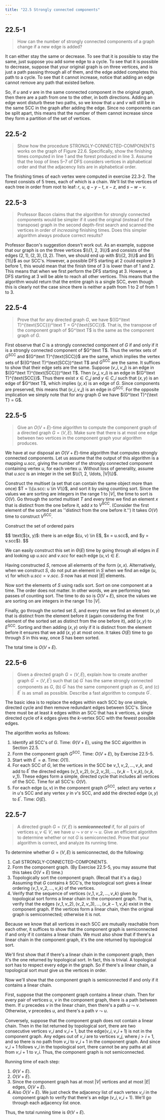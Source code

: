 ```yaml
---
title: "22.5 Strongly connected components"
---
```


## 22.5-1

> How can the number of strongly connected components of a graph change if a new edge is added?

It can either stay the same or decrease. To see that it is possible to stay the same, just suppose you add some edge to a cycle. To see that it is possible to decrease, suppose that your original graph is on three vertices, and is just a path passing through all of them, and the edge added completes this path to a cycle. To see that it cannot increase, notice that adding an edge cannot remove any path that existed before. 

So, if $u$ and $v$ are in the same connected component in the original graph, then there are a path from one to the other, in both directions. Adding an edge wont disturb these two paths, so we know that $u$ and $v$ will still be in the same $\text{SCC}$ in the graph after adding the edge. Since no components can be split apart, this means that the number of them cannot increase since they form a partition of the set of vertices.

## 22.5-2

> Show how the procedure $\text{STRONGLY-CONNECTED-COMPONENTS}$ works on the graph of Figure 22.6. Specifically, show the finishing times computed in line 1 and the forest produced in line 3. Assume that the loop of lines 5–7 of $\text{DFS}$ considers vertices in alphabetical order and that the adjacency lists are in alphabetical order.

The finishing times of each vertex were computed in exercise 22.3-2. The forest consists of 5 trees, each of which is a chain. We'll list the vertices of each tree in order from root to leaf: $r$, $u$, $q - y - t$, $x - z$, and $s - w - v$.

## 22.5-3

> Professor Bacon claims that the algorithm for strongly connected components would be simpler if it used the original (instead of the transpose) graph in the second depth-first search and scanned the vertices in order of _increasing_ finishing times. Does this simpler algorithm always produce correct results?

Professor Bacon's suggestion doesn't work out. As an example, suppose that our graph is on the three vertices $\\{1, 2, 3\\}$ and consists of the edges $(2, 1), (2, 3), (3, 2)$. Then, we should end up with $\\{2, 3\\}$ and $\\{1\\}$ as our $\text{SCC}$'s. However, a possible $\text{DFS}$ starting at $2$ could explore $3$ before $1$, this would mean that the finish time of $3$ is lower than of $1$ and $2$. This means that when we first perform the $\text{DFS}$ starting at $3$. However, a $\text{DFS}$ starting at $3$ will be able to reach all other vertices. This means that the algorithm would return that the entire graph is a single $\text{SCC}$, even though this is clearly not the case since there is neither a path from $1$ to $2$ of from $1$ to $3$.

## 22.5-4

> Prove that for any directed graph $G$, we have $((G^\text T)^{\text{SCC}})^\text T = G^{\text{SCC}}$. That is, the transpose of the component graph of $G^\text T$ is the same as the component graph of $G$.

First observe that $C$ is a strongly connected component of $G$ if and only if it is a strongly connected component of $G^\text T$. Thus the vertex sets of $G^{\text{SCC}}$ and $(G^\text T)^{\text{SCC}}$ are the same, which implies the vertex sets of $((G^\text T)^\text{SCC})^\text T$ and $G^{\text{SCC}}$ are the same. It suffices to show that their edge sets are the same. Suppose $(v\_i, v\_j)$ is an edge in $((G^\text T)^{\text{SCC}})^\text T$. Then $(v\_j, v\_i)$ is an edge in $(G^\text T)^{\text{SCC}}$. Thus there exist $x \in C\_j$ and $y \in C\_i$ such that $(x, y)$ is an edge of $G^\text T$, which implies $(y, x)$ is an edge of $G$. Since components are preserved, this means that $(v\_i, v\_j)$ is an edge in $G^{\text{SCC}}$. For the opposite implication we simply note that for any graph $G$ we have $(G^\text T)^{\text T} = G$.

## 22.5-5

> Give an $O(V + E)$-time algorithm to compute the component graph of a directed graph $G = (V, E)$. Make sure that there is at most one edge between two vertices in the component graph your algorithm produces.

We have at our disposal an $O(V + E)$-time algorithm that computes strongly connected components. Let us assume that the output of this algorithm is a mapping $u.scc$, giving the number of the strongly connected component containing vertex $u$, for each vertex $u$. Without loss of generality, assume that $u.scc$ is an integer in the set $\\{1, 2, \ldots, |V|\\}$.

Construct the multiset (a set that can contain the same object more than once) $T = \\{u.scc: u \in V\\}$, and sort it by using counting sort. Since the values we are sorting are integers in the range $1$ to $|V|$, the time to sort is $O(V)$. Go through the sorted multiset $T$ and every time we find an element $x$ that is distinct from the one before it, add $x$ to $V^{\text{SCC}}$. (Consider the first element of the sorted set as ''distinct from the one before it.'') It takes $O(V)$ time to construct $V^{\text{SCC}}$.

Construct the set of ordered pairs

<div>
$$
\text{$(x, y)$: there is an edge $(u, v) \in E$, $x = u.scc$, and $y = v.scc$}.
$$
</div>

We can easily construct this set in $\Theta(E)$ time by going through all edges in $E$ and looking up $u.scc$ and $v.scc$ for each edge $(u, v) \in E$.

Having constructed $S$, remove all elements of the form $(x, x)$. Alternatively, when we construct $S$, do not put an element in $S$ when we find an edge $(u, v)$ for which $u.scc = v.scc$. $S$ now has at most $|E|$ elements.

Now sort the elements of $S$ using radix sort. Sort on one component at a time. The order does not matter. In other words, we are performing two passes of counting sort. The time to do so is $O(V + E)$, since the values we are sorting on are integers in the range $1$ to $|V|$.

Finally, go through the sorted set $S$, and every time we find an element $(x, y)$ that is distinct from the element before it (again considering the first element of the sorted set as distinct from the one before it), add $(x, y)$ to $E^{\text{SCC}}$. Sorting and then adding $(x, y)$ only if it is distinct from the element before it ensures that we add $(x, y)$ at most once. It takes $O(E)$ time to go through $S$ in this way, once $S$ has been sorted.

The total time is $O(V + E)$.

## 22.5-6

> Given a directed graph $G = (V, E)$, explain how to create another graph $G^\prime = (V, E^\prime)$ such that (a) $G^\prime$ has the same strongly connected components as $G$, (b) $G^\prime$ has the same component graph as $G$, and \(c\) $E^\prime$ is as small as possible. Describe a fast algorithm to compute $G^\prime$.

The basic idea is to replace the edges within each $\text{SCC}$ by one simple, directed cycle and then remove redundant edges between $\text{SCC}$'s. Since there must be at least $k$ edges within an $\text{SCC}$ that has $k$ vertices, a single directed cycle of $k$ edges gives the $k$-vertex $\text{SCC}$ with the fewest possible edges.

The algorithm works as follows:

1. Identify all $\text{SCC}$'s of $G$. Time: $\Theta(V + E)$, using the $\text{SCC}$ algorithm in Section 22.5.
2. Form the component graph $G^{\text{SCC}}$. Time: $O(V + E)$, by Exercise 22.5-5.
3. Start with $E^\prime = \emptyset$. Time: $O(1)$.
4. For each $\text{SCC}$ of $G$, let the vertices in the $\text{SCC}$ be $v\_1, v\_2, \ldots, v\_k$, and add to $E^\prime$ the directed edges $(v\_1, v\_2), (v\_2, v\_3), \ldots, (v\_{k - 1}, v\_k), (v\_k, v\_1)$. These edges form a simple, directed cycle that includes all vertices of the $\text{SCC}$. Time for all $\text{SCC}$'s: $O(V)$.
5. For each edge $(u, v)$ in the component graph $G^{\text{SCC}}$, select any vertex $x$ in $u$'s $\text{SCC}$ and any vertex $y$ in $v$'s $\text{SCC}$, and add the directed edge $(x, y)$ to $E^\prime$. Time: $O(E)$.

## 22.5-7 

> A directed graph $G = (V, E)$ is __*semiconnected*__ if, for all pairs of vertices $u, v \in V$, we have $u \leadsto v$ or $v \leadsto u$. Give an efficient algorithm to determine whether or not $G$ is semiconnected. Prove that your algorithm is correct, and analyze its running time.

To determine whether $G = (V, E)$ is semiconnected, do the following:

1. Call $\text{STRONGLY-CONNECTED-COMPONENTS}$.
2. Form the component graph. (By Exercise 22.5-5, you may assume that this takes $O(V + E)$ time.)
3. Topologically sort the component graph. (Recall that it's a dag.) Assuming that $G$ contains $k$ $\text{SCC}$'s, the topological sort gives a linear ordering $\langle v\_1, v\_2, \ldots, v\_k \rangle$ of the vertices.
4. Verify that the sequence of vertices $\langle v\_1, v\_2, \ldots, v\_k \rangle$ given by topological sort forms a linear chain in the component graph. That is, verify that the edges $(v\_1, v\_2), (v\_2, v\_3), \ldots, (v\_{k - 1}, v\_k)$ exist in the component graph. If the vertices form a linear chain, then the original graph is semiconnected; otherwise it is not.

Because we know that all vertices in each $\text{SCC}$ are mutually reachable from each other, it suffices to show that the component graph is semiconnected if and only if it contains a linear chain. We must also show that if there's a linear chain in the component graph, it's the one returned by topological sort.

We'll first show that if there's a linear chain in the component graph, then it's the one returned by topological sort. In fact, this is trivial. A topological sort has to respect every edge in the graph. So if there's a linear chain, a topological sort _must_ give us the vertices in order.

Now we'll show that the component graph is semiconnected if and only if it contains a linear chain.

First, suppose that the component graph contains a linear chain. Then for every pair of vertices $u$, $v$ in the component graph, there is a path between them. If $u$ precedes $v$ in the linear chain, then there's a path $u \leadsto v$. Otherwise, $v$ precedes $u$, and there's a path $v \leadsto u$.

Conversely, suppose that the component graph does not contain a linear chain. Then in the list returned by topological sort, there are two consecutive vertices $v\_i$ and $v\_{i + 1}$, but the edge$(v\_i, v\_{i + 1})$ is not in the component graph. Any edges out of $v\_i$ are to vertices $v\_j$, where $j > i + 1$, and so there is no path from $v\_i$ to $v\_{i + 1}$ in the component graph. And since $v\_{i + 1}$ follows $v\_i$ in the topological sort, there cannot be any paths at all from $v\_{i + 1}$ to $v\_i$. Thus, the component graph is not semiconnected.

Running time of each step:

1. $\Theta(V + E)$.
2. $O(V + E)$.
3. Since the component graph has at most $|V|$ vertices and at most $|E|$ edges, $O(V + E)$.
4. Also $O(V + E)$. We just check the adjacency list of each vertex $v\_i$ in the component graph to verify that there's an edge $(v\_i, v\_{i + 1})$. We'll go through each adjacency list once.

Thus, the total running time is $\Theta(V + E)$.

